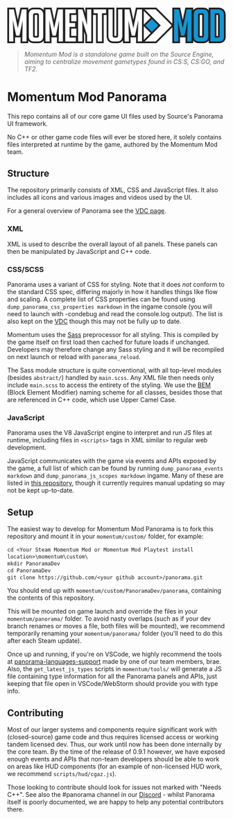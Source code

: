 ![Momentum Mod](images/momentumLogo.svg)

> _Momentum Mod is a standalone game built on the Source Engine, aiming to centralize movement gametypes found in CS:S, CS:GO, and TF2._

# Momentum Mod Panorama

This repo contains all of our core game UI files used by Source's Panorama UI framework.

No C++ or other game code files will ever be stored here, it solely contains files interpreted at runtime by the game, authored by the Momentum Mod team.

## Structure

The repository primarily consists of XML, CSS and JavaScript files. It also includes all icons and various images and videos used by the UI.

For a general overview of Panorama see the [VDC page](https://developer.valvesoftware.com/wiki/Panorama).

### XML

XML is used to describe the overall layout of all panels. These panels can then be manipulated by JavaScript and C++ code.

### CSS/SCSS

Panorama uses a variant of CSS for styling. Note that it does _not_ conform to the standard CSS spec, differing majorly in how it handles things like flow and scaling. A complete list of CSS properties can be found using `dump_panorama_css_properties markdown` in the ingame console (you will need to launch with -condebug and read the console.log output). The list is also kept on the [VDC](https://developer.valvesoftware.com/wiki/CSGO_Panorama_CSS_Properties) though this may not be fully up to date.

Momentum uses the [Sass](https://sass-lang.com/) preprocessor for all styling. This is compiled by the game itself on first load then cached for future loads if unchanged. Developers may therefore change any Sass styling and it will be recompiled on next launch or reload with `panorama_reload`.

The Sass module structure is quite conventional, with all top-level modules (besides `abstract/`) handled by `main.scss`. Any XML file then needs only include `main.scss` to access the entirety of the styling. We use the [BEM](http://getbem.com/) (Block Element Modifier) naming scheme for all classes, besides those that are referenced in C++ code, which use Upper Camel Case.

### JavaScript

Panorama uses the V8 JavaScript engine to interpret and run JS files at runtime, including files in `<scripts>` tags in XML similar to regular web development.

JavaScript communicates with the game via events and APIs exposed by the game, a full list of which can be found by running `dump_panorama_events markdown` and `dump_panorama_js_scopes markdown` ingame. Many of these are listed in [this repository](https://github.com/panorama-languages-support/panorama-dumps), though it currently requires manual updating so may not be kept up-to-date.

## Setup

The easiest way to develop for Momentum Mod Panorama is to fork this repository and mount it in your `momentum/custom/` folder, for example:

```
cd <Your Steam Momentum Mod or Momentum Mod Playtest install location>\momentum\custom\
mkdir PanoramaDev
cd PanoramaDev
git clone https://github.com/<your github account>/panorama.git
```

You should end up with `momentum/custom/PanoramaDev/panorama`, containing the contents of this repository.

This will be mounted on game launch and override the files in your `momentum/panorama/` folder. To avoid nasty overlaps (such as if your dev branch renames or moves a file, both files will be mounted), we recommend temporarily renaming your `momentum/panorama/` folder (you'll need to do this after each Steam update).

Once up and running, if you're on VSCode, we highly recommend the tools at [panorama-languages-support](https://github.com/panorama-languages-support) made by one of our team members, brae. Also, the `get_latest_js_types` scripts in `momentum/tools/` will generate a JS file containing type information for all the Panorama panels and APIs, just keeping that file open in VSCode/WebStorm should provide you with type info.

## Contributing

Most of our larger systems and components require significant work with (closed-source) game code and thus requires licensed access or working tandem licensed dev. Thus, our work until now has been done internally by the core team. By the time of the release of 0.9.1 however, we have exposed enough events and APIs that non-team developers should be able to work on areas like HUD components (for an example of non-licensed HUD work, we recommend `scripts/hud/cgaz.js`).

Those looking to contribute should look for issues not marked with "Needs C++". See also the #panorama channel in our [Discord](https://discord.gg/momentummod) - whilst Panorama itself is poorly documented, we are happy to help any potential contributors there.
